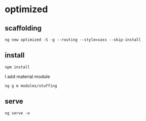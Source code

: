 # optimized

## scaffolding

```shell
ng new optimized -S -g --routing --style=sass --skip-install
```

## install

```shell
npm install
```

I add material module

```shell
ng g m modules/stuffing
```

## serve

```shell
ng serve -o
```
